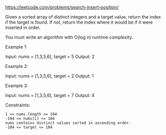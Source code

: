 https://leetcode.com/problems/search-insert-position/

Given a sorted array of distinct integers and a target value, return the index if the target is found. If not, return the index where it would be if it were inserted in order.

You must write an algorithm with O(log n) runtime complexity.

Example 1:

Input: nums = [1,3,5,6], target = 5
Output: 2

Example 2:

Input: nums = [1,3,5,6], target = 2
Output: 1

Example 3:

Input: nums = [1,3,5,6], target = 7
Output: 4

Constraints:

    1 <= nums.length <= 104
    -104 <= nums[i] <= 104
    nums contains distinct values sorted in ascending order.
    -104 <= target <= 104
